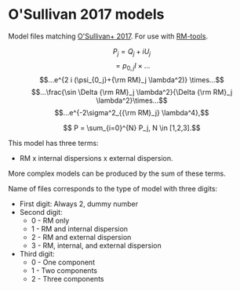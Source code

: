 # O'Sullivan 2017 models
Model files matching [O'Sullivan+ 2017](https://ui.adsabs.harvard.edu/abs/2017MNRAS.469.4034O/abstract). For use with [RM-tools](https://github.com/CIRADA-Tools/RM-Tools/).

$$ P_j = Q_j + iU_j $$
$$ = p_{0,j} I \times...$$
$$...e^{2 i (\psi_{0_j}+{\rm RM}_j \lambda^2)} \times...$$ 
$$...\frac{\sin \Delta {\rm RM}_j \lambda^2}{\Delta {\rm RM}_j \lambda^2}\times...$$ 
$$...e^{-2\sigma^2_{{\rm RM}_j} \lambda^4},$$

$$ P = \sum_{i=0}^{N} P_j, N \in [1,2,3].$$

This model has three terms: 
- RM x internal dispersions x external dispersion. 

More complex models can be produced by the sum of these terms.

Name of files corresponds to the type of model with three digits:
- First digit: Always 2, dummy number
- Second digit:
    * 0 - RM only
    * 1 - RM and internal dispersion
    * 2 - RM and external dispersion
    * 3 - RM, internal, and external dispersion
- Third digit:
    * 0 - One component
    * 1 - Two components
    * 2 - Three components

